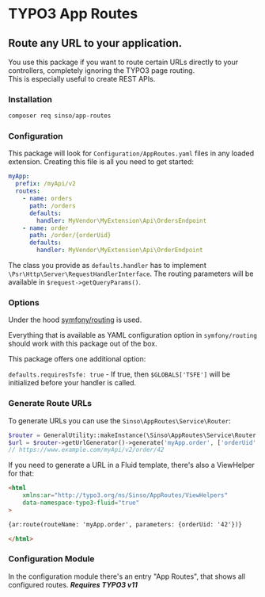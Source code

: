 # TYPO3 App Routes

## Route any URL to your application.

You use this package if you want to route certain URLs directly to your controllers, completely ignoring the TYPO3 page routing.<br>
This is especially useful to create REST APIs.

### Installation

```bash
composer req sinso/app-routes
```

### Configuration

This package will look for `Configuration/AppRoutes.yaml` files in any loaded extension. Creating this file is all you need to get started:

```yaml
myApp:
  prefix: /myApi/v2
  routes:
    - name: orders
      path: /orders
      defaults:
        handler: MyVendor\MyExtension\Api\OrdersEndpoint
    - name: order
      path: /order/{orderUid}
      defaults:
        handler: MyVendor\MyExtension\Api\OrderEndpoint
```

The class you provide as `defaults.handler` has to implement `\Psr\Http\Server\RequestHandlerInterface`.
The routing parameters will be available in `$request->getQueryParams()`.

### Options

Under the hood [symfony/routing](https://github.com/symfony/routing) is used.

Everything that is available as YAML configuration option in `symfony/routing` should work with this package out of the box.

This package offers one additional option:

`defaults.requiresTsfe: true` - If true, then `$GLOBALS['TSFE']` will be initialized before your handler is called.

### Generate Route URLs

To generate URLs you can use the `Sinso\AppRoutes\Service\Router`:

```php
$router = GeneralUtility::makeInstance(\Sinso\AppRoutes\Service\Router::class);
$url = $router->getUrlGenerator()->generate('myApp.order', ['orderUid' => 42]);
// https://www.example.com/myApi/v2/order/42
```

If you need to generate a URL in a Fluid template, there's also a ViewHelper for that:

```html
<html
	xmlns:ar="http://typo3.org/ns/Sinso/AppRoutes/ViewHelpers"
	data-namespace-typo3-fluid="true"
>

{ar:route(routeName: 'myApp.order', parameters: {orderUid: '42'})}

</html>
```

### Configuration Module

In the configuration module there's an entry "App Routes", that shows all configured routes.
***Requires TYPO3 v11***

